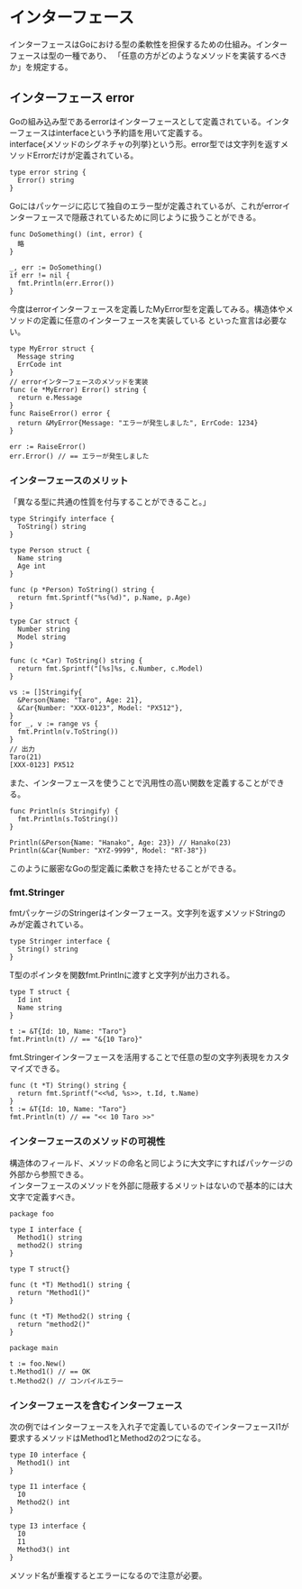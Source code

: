 # インターフェース

インターフェースはGoにおける型の柔軟性を担保するための仕組み。インターフェースは型の一種であり、
「任意の方がどのようなメソッドを実装するべきか」を規定する。  
## インターフェース error
Goの組み込み型であるerrorはインターフェースとして定義されている。インターフェースはinterfaceという予約語を用いて定義する。  
interface{メソッドのシグネチャの列挙}という形。error型では文字列を返すメソッドErrorだけが定義されている。  
~~~  
type error string {
  Error() string
}
~~~  

Goにはパッケージに応じて独自のエラー型が定義されているが、これがerrorインターフェースで隠蔽されているために同じように扱うことができる。  
~~~  
func DoSomething() (int, error) {
  略
}

_, err := DoSomething()
if err != nil {
  fmt.Println(err.Error())
}
~~~  

今度はerrorインターフェースを定義したMyError型を定義してみる。構造体やメソッドの定義に任意のインターフェースを実装している
といった宣言は必要ない。  
~~~  
type MyError struct {
  Message string
  ErrCode int
}
// errorインターフェースのメソッドを実装
func (e *MyError) Error() string {
  return e.Message
}
func RaiseError() error {
  return &MyError{Message: "エラーが発生しました", ErrCode: 1234}
}

err := RaiseError()
err.Error() // == エラーが発生しました
~~~  

### インターフェースのメリット

「異なる型に共通の性質を付与することができること。」  
~~~  
type Stringify interface {
  ToString() string
}

type Person struct {
  Name string
  Age int
}

func (p *Person) ToString() string {
  return fmt.Sprintf("%s(%d)", p.Name, p.Age)
}

type Car struct {
  Number string
  Model string
}

func (c *Car) ToString() string {
  return fmt.Sprintf("[%s]%s, c.Number, c.Model)
}

vs := []Stringify{
  &Person{Name: "Taro", Age: 21},
  &Car{Number: "XXX-0123", Model: "PX512"},
}
for _, v := range vs {
  fmt.Println(v.ToString())
}
// 出力
Taro(21)
[XXX-0123] PX512
~~~  

また、インターフェースを使うことで汎用性の高い関数を定義することができる。  
~~~  
func Println(s Stringify) {
  fmt.Println(s.ToString())
}

Println(&Person{Name: "Hanako", Age: 23}) // Hanako(23)
Println(&Car{Number: "XYZ-9999", Model: "RT-38"})
~~~  
このように厳密なGoの型定義に柔軟さを持たせることができる。  

### fmt.Stringer
fmtパッケージのStringerはインターフェース。文字列を返すメソッドStringのみが定義されている。  
~~~  
type Stringer interface {
  String() string
}
~~~
T型のポインタを関数fmt.Printlnに渡すと文字列が出力される。  
~~~
type T struct {
  Id int
  Name string
}

t := &T{Id: 10, Name: "Taro"}
fmt.Println(t) // == "&{10 Taro}"
~~~  
fmt.Stringerインターフェースを活用することで任意の型の文字列表現をカスタマイズできる。  

~~~  
func (t *T) String() string {
  return fmt.Sprintf("<<%d, %s>>, t.Id, t.Name)
}
t := &T{Id: 10, Name: "Taro"}
fmt.Println(t) // == "<< 10 Taro >>"
~~~  

### インターフェースのメソッドの可視性
構造体のフィールド、メソッドの命名と同じように大文字にすればパッケージの外部から参照できる。  
インターフェースのメソッドを外部に隠蔽するメリットはないので基本的には大文字で定義すべき。  
~~~  
package foo

type I interface {
  Method1() string
  method2() string
}

type T struct{}

func (t *T) Method1() string {
  return "Method1()"
}

func (t *T) Method2() string {
  return "method2()"
}
~~~  

~~~  
package main

t := foo.New()
t.Method1() // == OK
t.Method2() // コンパイルエラー
~~~  

### インターフェースを含むインターフェース

次の例ではインターフェースを入れ子で定義しているのでインターフェースI1が要求するメソッドはMethod1とMethod2の2つになる。  
~~~  
type I0 interface {
  Method1() int
}

type I1 interface {
  I0
  Method2() int
}

type I3 interface {
  I0
  I1
  Method3() int
}
~~~  
メソッド名が重複するとエラーになるので注意が必要。  
